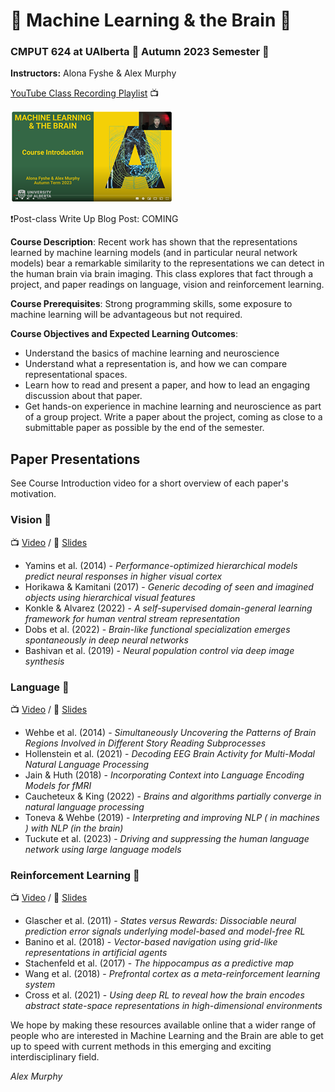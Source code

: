 # 🤖 Machine Learning & the Brain 🧠
### CMPUT 624 at UAlberta 🏫 Autumn 2023 Semester 🍁

**Instructors:** Alona Fyshe & Alex Murphy

[YouTube Class Recording Playlist](https://www.youtube.com/playlist?list=PLd84JoQefmk46BRMKi0ZUaRAgw9_hBIO9) 📺

[![Video](https://github.com/Alxmrphi/ml_and_brain_2023/blob/main/CourseIntroScreenshot.png)](https://www.youtube.com/watch?v=cUKrp5cKxN4&list=PLd84JoQefmk46BRMKi0ZUaRAgw9_hBIO9&index=1&t=9s)

❗Post-class Write Up Blog Post: COMING

**Course Description**: Recent work has shown that the representations learned by machine
learning models (and in particular neural network models) bear a remarkable similarity to the
representations we can detect in the human brain via brain imaging. This class explores that
fact through a project, and paper readings on language, vision and reinforcement learning.

**Course Prerequisites**: Strong programming skills, some exposure to machine learning will
be advantageous but not required.

**Course Objectives and Expected Learning Outcomes**:
* Understand the basics of machine learning and neuroscience
* Understand what a representation is, and how we can compare representational
spaces.
* Learn how to read and present a paper, and how to lead an engaging discussion
about that paper.
* Get hands-on experience in machine learning and neuroscience as part of a group
project.
   Write a paper about the project, coming as close to a submittable paper as possible
by the end of the semester.

## Paper Presentations
See Course Introduction video for a short overview of each paper's motivation.
### Vision 👀
📺 [Video](https://www.youtube.com/watch?v=fUfgV7JqTOE) / 📖 [Slides](https://github.com/Alxmrphi/ml_and_brain_2023/blob/main/Vision_Slides.pdf)
* Yamins et al. (2014) - _Performance-optimized hierarchical models predict neural responses in higher visual cortex_
* Horikawa & Kamitani (2017) - _Generic decoding of seen and imagined objects using hierarchical visual features_
* Konkle & Alvarez (2022) - _A self-supervised domain-general learning framework for human ventral stream representation_
* Dobs et al. (2022) - _Brain-like functional specialization emerges spontaneously in deep neural networks_
* Bashivan et al. (2019) -  _Neural population control via deep image synthesis_

### Language 💬
📺 [Video](https://www.youtube.com/watch?v=_cPQosyvy1g) / 📖 [Slides](https://github.com/Alxmrphi/ml_and_brain_2023/blob/main/Language_Slides.pdf)
* Wehbe et al. (2014) - _Simultaneously Uncovering the Patterns of Brain Regions Involved in Different Story Reading Subprocesses_
* Hollenstein et al. (2021) - _Decoding EEG Brain Activity for Multi-Modal Natural Language Processing_
* Jain & Huth (2018) - _Incorporating Context into Language Encoding Models for fMRI_
* Caucheteux & King (2022) - _Brains and algorithms partially converge in natural language processing_
* Toneva & Wehbe (2019) - _Interpreting and improving NLP ( in machines ) with NLP (in the brain)_
* Tuckute et al. (2023) - _Driving and suppressing the human language network using large language models_

### Reinforcement Learning 🤖
📺 [Video](https://www.youtube.com/watch?v=E1kmZvzvkfM) / 📖 [Slides](https://github.com/Alxmrphi/ml_and_brain_2023/blob/main/RL_Slides.pdf)
* Glascher et al. (2011) - _States versus Rewards: Dissociable neural prediction error signals underlying model-based and model-free RL_
* Banino et al. (2018) - _Vector-based navigation using grid-like representations in artificial agents_
* Stachenfeld et al. (2017) - _The hippocampus as a predictive map_
* Wang et al. (2018) - _Prefrontal cortex as a meta-reinforcement learning system_
* Cross et al. (2021) - _Using deep RL to reveal how the brain encodes abstract state-space representations in high-dimensional environments_

We hope by making these resources available online that a wider range of people who are interested in Machine Learning and the Brain are able to get up to speed with current methods in this emerging and exciting interdisciplinary field.

_Alex Murphy_
